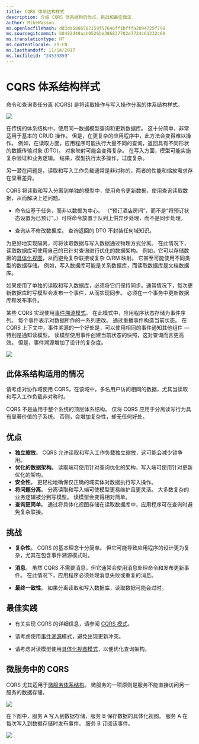 ```yaml
---
title: CQRS 体系结构样式
description: 介绍 CQRS 体系结构的优点、挑战和最佳做法
author: MikeWasson
ms.openlocfilehash: dd3da5886587159f57646ff1bfffa2094725f798
ms.sourcegitcommit: b0482d49aab0526be386837702e7724c61232c60
ms.translationtype: HT
ms.contentlocale: zh-CN
ms.lasthandoff: 11/14/2017
ms.locfileid: "24539859"
---
```

# <a name="cqrs-architecture-style"></a>CQRS 体系结构样式

命令和查询责任分离 (CQRS) 是将读取操作与写入操作分离的体系结构样式。 

![](./images/cqrs-logical.svg)

在传统的体系结构中，使用同一数据模型查询和更新数据库。 这十分简单，非常适用于基本的 CRUD 操作。 但是，在更复杂的应用程序中，此方法会变得难以操作。 例如，在读取方面，应用程序可能执行大量不同的查询，返回具有不同形状的数据传输对象 (DTO)。 对象映射可能会变得复杂。 在写入方面，模型可能实施复杂验证和业务逻辑。 结果，模型执行太多操作，过度复杂。

另一潜在问题是，读取和写入工作负载通常是非对称的，两者的性能和缩放需求存在显著差异。 

CQRS 将读取和写入分离到单独的模型中，使用命令更新数据，使用查询读取数据，从而解决上述问题。

- 命令应基于任务，而非以数据为中心。 （“预订酒店房间”，而不是“将预订状态设置为已预订”。）可将命令放置于队列上供异步处理，而不是同步处理。

- 查询从不修改数据库。 查询返回的 DTO 不封装任何域知识。

为更好地实现隔离，可将读取数据与写入数据通过物理方式分离。 在此情况下，读取数据库可使用自己的已针对查询进行优化的数据架构。 例如，它可以存储数据的[具体化视图][materialized-view]，从而避免复杂联接或复杂 O/RM 映射。 它甚至可能使用不同类型的数据存储。 例如，写入数据库可能是关系数据库，而读取数据库是文档数据库。

如果使用了单独的读取和写入数据库，必须将它们保持同步。通常情况下，每次更新数据库时写模型会发布一个事件，从而实现同步。 必须在一个事务中更新数据库和发布事件。 

某些 CQRS 实现使用[事件溯源模式][event-sourcing]。 在此模式中，应用程序状态存储为事件序列。 每个事件表示对数据所作的一系列更改。 通过重播事件构造当前状态。 在 CQRS 上下文中，事件溯源的一个好处是，可以使用相同的事件通知其他组件 &mdash; 特别是通知读模型。 读模型使用事件创建当前状态的快照，这对查询而言更高效。 但是，事件溯源增加了设计的复杂度。

![](./images/cqrs-events.svg)

## <a name="when-to-use-this-architecture"></a>此体系结构适用的情况

请考虑对协作域使用 CQRS，在该域中，多名用户访问相同的数据，尤其当读取和写入工作负载非对称时。

CQRS 不是适用于整个系统的顶层体系结构。 仅将 CQRS 应用于分离读写行为具有显著价值的子系统。 否则，会增加复杂性，却无任何好处。

## <a name="benefits"></a>优点

- **独立缩放**。 CQRS 允许读取和写入工作负载独立缩放，这可能会减少锁争用。
- **优化的数据架构。**  读取端可使用针对查询优化的架构，写入端可使用针对更新优化的架构。  
- **安全性**。 更轻松地确保仅正确的域实体对数据执行写入操作。
- **将问题分离**。 分离读取和写入端可使模型更易维护且更灵活。 大多数复杂的业务逻辑被分到写模型。 读模型会变得相对简单。
- **查询更简单**。 通过将具体化视图存储在读取数据库中，应用程序可在查询时避免复杂联接。

## <a name="challenges"></a>挑战

- **复杂性**。 CQRS 的基本理念十分简单。 但它可能导致应用程序的设计更为复杂，尤其在包含事件溯源模式时。

- **消息**。 虽然 CQRS 不需要消息，但它通常会使用消息处理命令和发布更新事件。 在此情况下，应用程序必须处理消息失败或重复的消息。 

- **最终一致性**。 如果分离读取和写入数据库，读取数据可能会过时。 

## <a name="best-practices"></a>最佳实践

- 有关实现 CQRS 的详细信息，请参阅 [CQRS 模式][cqrs-pattern]。

- 请考虑使用[事件溯源][event-sourcing]模式，避免出现更新冲突。

- 请考虑对读模型使用[具体化视图模式][materialized-view]，以便优化查询架构。

## <a name="cqrs-in-microservices"></a>微服务中的 CQRS

CQRS 尤其适用于[微服务体系结构][microservices]。 微服务的一项原则是服务不能直接访问另一服务的数据存储。

![](./images/cqrs-microservices-wrong.png)

在下图中，服务 A 写入到数据存储，服务 B 保存数据的具体化视图。 服务 A 在每次写入到数据存储时发布事件。 服务 B 订阅该事件。

![](./images/cqrs-microservices-right.png)


<!-- links -->

[cqrs-pattern]: ../../patterns/cqrs.md
[event-sourcing]: ../../patterns/event-sourcing.md
[materialized-view]: ../../patterns/materialized-view.md
[microservices]: ./microservices.md
